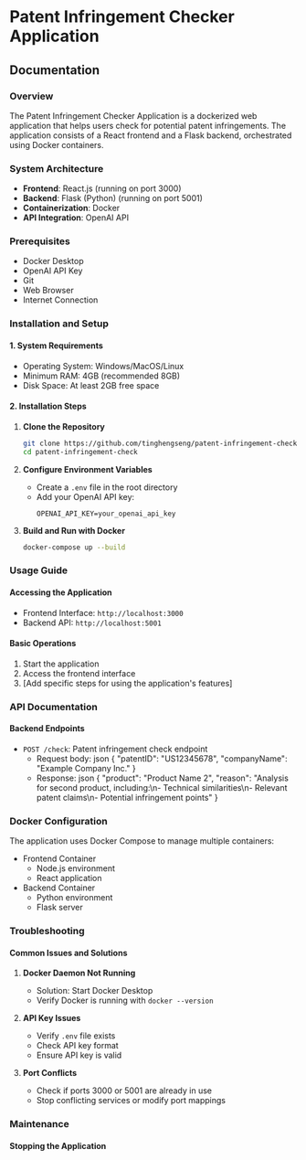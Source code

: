 # Patent Infringement Checker Application
## Documentation

### Overview
The Patent Infringement Checker Application is a dockerized web application that helps users check for potential patent infringements. The application consists of a React frontend and a Flask backend, orchestrated using Docker containers.

### System Architecture
- **Frontend**: React.js (running on port 3000)
- **Backend**: Flask (Python) (running on port 5001)
- **Containerization**: Docker
- **API Integration**: OpenAI API

### Prerequisites
- Docker Desktop
- OpenAI API Key
- Git
- Web Browser
- Internet Connection

### Installation and Setup

#### 1. System Requirements
- Operating System: Windows/MacOS/Linux
- Minimum RAM: 4GB (recommended 8GB)
- Disk Space: At least 2GB free space

#### 2. Installation Steps
1. **Clone the Repository**
   ```bash
   git clone https://github.com/tinghengseng/patent-infringement-check.git
   cd patent-infringement-check
   ```

2. **Configure Environment Variables**
   - Create a `.env` file in the root directory
   - Add your OpenAI API key:
     ```
     OPENAI_API_KEY=your_openai_api_key
     ```

3. **Build and Run with Docker**
   ```bash
   docker-compose up --build
   ```

### Usage Guide

#### Accessing the Application
- Frontend Interface: `http://localhost:3000`
- Backend API: `http://localhost:5001`

#### Basic Operations
1. Start the application
2. Access the frontend interface
3. [Add specific steps for using the application's features]

### API Documentation

#### Backend Endpoints

- `POST /check`: Patent infringement check endpoint
  - Request body: json
{
"patentID": "US12345678",
"companyName": "Example Company Inc."
}
  - Response: 
 json
{
"product": "Product Name 2",
"reason": "Analysis for second product, including:\n- Technical similarities\n- Relevant patent claims\n- Potential infringement points"
}

### Docker Configuration
The application uses Docker Compose to manage multiple containers:
- Frontend Container
  - Node.js environment
  - React application
- Backend Container
  - Python environment
  - Flask server

### Troubleshooting

#### Common Issues and Solutions
1. **Docker Daemon Not Running**
   - Solution: Start Docker Desktop
   - Verify Docker is running with `docker --version`

2. **API Key Issues**
   - Verify `.env` file exists
   - Check API key format
   - Ensure API key is valid

3. **Port Conflicts**
   - Check if ports 3000 or 5001 are already in use
   - Stop conflicting services or modify port mappings

### Maintenance

#### Stopping the Application
